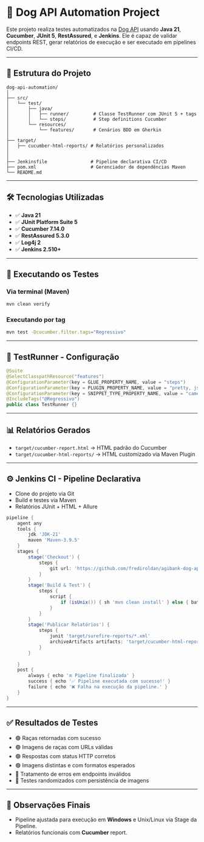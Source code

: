 
# 🐶 Dog API Automation Project

Este projeto realiza testes automatizados na [Dog API](https://dog.ceo/dog-api/documentation) usando **Java 21**, **Cucumber**, **JUnit 5**, **RestAssured**, e **Jenkins**. Ele é capaz de validar endpoints REST, gerar relatórios de execução e ser executado em pipelines CI/CD.

---

## 📁 Estrutura do Projeto

```
dog-api-automation/
│
├── src/
│   └── test/
│       ├── java/
│       │   ├── runner/         # Classe TestRunner com JUnit 5 + tags
│       │   └── steps/          # Step definitions Cucumber
│       └── resources/
│           └── features/       # Cenários BDD em Gherkin
│
├── target/
│   ├── cucumber-html-reports/ # Relatórios personalizados
│   
│
├── Jenkinsfile                # Pipeline declarativa CI/CD
├── pom.xml                    # Gerenciador de dependências Maven
└── README.md
```

---

## 🛠️ Tecnologias Utilizadas

- ✅ **Java 21**
- ✅ **JUnit Platform Suite 5**
- ✅ **Cucumber 7.14.0**
- ✅ **RestAssured 5.3.0**
- ✅ **Log4j 2**
- ✅ **Jenkins 2.510+**

---

## 🚀 Executando os Testes

### Via terminal (Maven)

```bash
mvn clean verify
```

### Executando por tag

```bash
mvn test -Dcucumber.filter.tags="Regressivo"
```

---

## 🧪 TestRunner - Configuração

```java
@Suite
@SelectClasspathResource("features")
@ConfigurationParameter(key = GLUE_PROPERTY_NAME, value = "steps")
@ConfigurationParameter(key = PLUGIN_PROPERTY_NAME, value = "pretty, json:target/cucumber-report.json, html:target/cucumber-report.html")
@ConfigurationParameter(key = SNIPPET_TYPE_PROPERTY_NAME, value = "camelcase")
@IncludeTags("@Regressivo")
public class TestRunner {}
```

---

## 📊 Relatórios Gerados

- `target/cucumber-report.html` → HTML padrão do Cucumber
- `target/cucumber-html-reports/` → HTML customizado via Maven Plugin

---

## ⚙️ Jenkins CI - Pipeline Declarativa

- Clone do projeto via Git
- Build e testes via Maven
- Relatórios JUnit + HTML + Allure

```groovy
pipeline {
    agent any
    tools {
        jdk 'JDK-21'
        maven 'Maven-3.9.5'
    }
    stages {
        stage('Checkout') {
            steps {
                git url: 'https://github.com/frediroldan/agibank-dog-api-automation.git', branch: 'main'
            }
        }
        stage('Build & Test') {
            steps {
                script {
                    if (isUnix()) { sh 'mvn clean install' } else { bat 'mvn clean install' }
                }
            }
        }
        stage('Publicar Relatórios') {
            steps {
                junit 'target/surefire-reports/*.xml'
                archiveArtifacts artifacts: 'target/cucumber-html-reports/**', fingerprint: true
            }
        }
        
    }
    post {
        always { echo '🔚 Pipeline finalizada' }
        success { echo '✅ Pipeline executada com sucesso!' }
        failure { echo '❌ Falha na execução da pipeline.' }
    }
}
```

---

## ✅ Resultados de Testes

- 🟢 Raças retornadas com sucesso
- 🟢 Imagens de raças com URLs válidas
- 🟢 Respostas com status HTTP corretos
- 🟢 Imagens distintas e com formatos esperados
- 🔴 Tratamento de erros em endpoints inválidos
- 🔄 Testes randomizados com persistência de imagens

---

## 📎 Observações Finais

- Pipeline ajustada para execução em **Windows** e Unix/Linux via Stage da Pipeline.
- Relatórios funcionais com **Cucumber** report.



